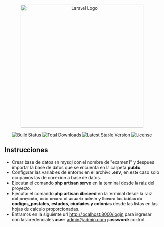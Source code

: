 <p align="center"><a href="https://laravel.com" target="_blank"><img src="https://raw.githubusercontent.com/laravel/art/master/logo-lockup/5%20SVG/2%20CMYK/1%20Full%20Color/laravel-logolockup-cmyk-red.svg" width="400" alt="Laravel Logo"></a></p>

<p align="center">
<a href="https://travis-ci.org/laravel/framework"><img src="https://travis-ci.org/laravel/framework.svg" alt="Build Status"></a>
<a href="https://packagist.org/packages/laravel/framework"><img src="https://img.shields.io/packagist/dt/laravel/framework" alt="Total Downloads"></a>
<a href="https://packagist.org/packages/laravel/framework"><img src="https://img.shields.io/packagist/v/laravel/framework" alt="Latest Stable Version"></a>
<a href="https://packagist.org/packages/laravel/framework"><img src="https://img.shields.io/packagist/l/laravel/framework" alt="License"></a>
</p>

## Instrucciones

- Crear base de datos en mysql con el nombre de "examen1" y despues importar la base de datos que se encuenta en la carpeta <b>public</b>.
- Configurar las variables de entorno en el archivo <b>.env</b>, en este caso solo ocupamos las de conexion a base de datos.
- Ejecutar el comando <b>php artisan serve</b> en la terminal desde la raiz del proyecto.
- Ejecutar el comando <b>php artisan db:seed</b> en la terminal desde la raiz del proyecto, esto creara el usuario admin y llenara las tablas de <b>codigos_postales, estados, ciudades y colonias</b> desde las listas en las hojas de calculo proporcionadas.
- Entramos en la siguiente url [http://localhost:8000/login](http://localhost:8000/dashboard/mayoristas/create) para ingresar con las credenciales <b>user:</b> admin@admin.com <b>password:</b> control.

